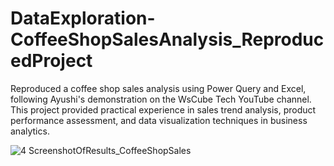 # DataExploration-CoffeeShopSalesAnalysis_ReproducedProject
 Reproduced a coffee shop sales analysis using Power Query and Excel, following Ayushi's demonstration on the WsCube Tech YouTube channel. This project provided practical experience in sales trend analysis, product performance assessment, and data visualization techniques in business analytics.
 
![4  ScreenshotOfResults_CoffeeShopSales](https://github.com/user-attachments/assets/ee0369a5-d516-4b1f-8935-1a25317f70d7)
